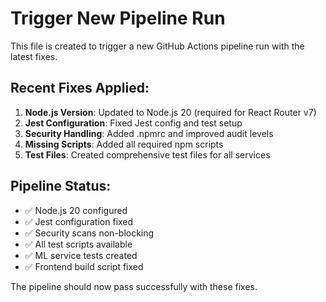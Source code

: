 # Trigger New Pipeline Run

This file is created to trigger a new GitHub Actions pipeline run with the latest fixes.

## Recent Fixes Applied:

1. **Node.js Version**: Updated to Node.js 20 (required for React Router v7)
2. **Jest Configuration**: Fixed Jest config and test setup
3. **Security Handling**: Added .npmrc and improved audit levels
4. **Missing Scripts**: Added all required npm scripts
5. **Test Files**: Created comprehensive test files for all services

## Pipeline Status:
- ✅ Node.js 20 configured
- ✅ Jest configuration fixed
- ✅ Security scans non-blocking
- ✅ All test scripts available
- ✅ ML service tests created
- ✅ Frontend build script fixed

The pipeline should now pass successfully with these fixes. 